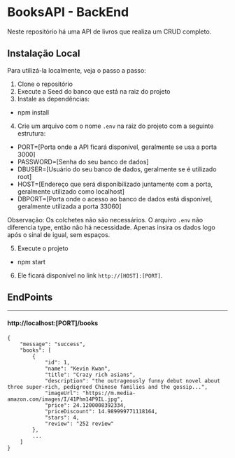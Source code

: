 # BooksAPI - BackEnd

Neste repositório há uma API de livros que realiza um CRUD completo.

## Instalação Local

Para utilizá-la localmente, veja o passo a passo:

1. Clone o repositório
2. Execute a Seed do banco que está na raiz do projeto
3. Instale as dependências:
  - npm install
4. Crie um arquivo com o nome `.env` na raiz do projeto com a seguinte estrutura:
  - PORT=[Porta onde a API ficará disponível, geralmente se usa a porta 3000]
  - PASSWORD=[Senha do seu banco de dados]
  - DBUSER=[Usuário do seu banco de dados, geralmente se é utilizado root]
  - HOST=[Endereço que será disponibilizado juntamente com a porta, geralmente utilizado como localhost]
  - DBPORT=[Porta onde o acesso ao banco de dados está disponível, geralmente utilizada a porta 33060]
  
Observação: Os colchetes não são necessários. O arquivo `.env` não diferencia type, então não há necessidade. Apenas insira os dados logo após o sinal de igual, sem espaços.

5. Execute o projeto
  - npm start
6. Ele ficará disponível no link `http://[HOST]:[PORT]`.

## EndPoints

--- 

#### http://localhost:[PORT]/books

```
{
    "message": "success",
    "books": [
        {
            "id": 1,
            "name": "Kevin Kwan",
            "title": "Crazy rich asians",
            "description": "the outrageously funny debut novel about three super-rich, pedigreed Chinese families and the gossip...",
            "imageUrl": "https://m.media-amazon.com/images/I/41Phm14P9IL.jpg",
            "price": 24.1200008392334,
            "priceDiscount": 14.989999771118164,
            "stars": 4,
            "review": "252 review"
        },
        ...
    ]
}
```



